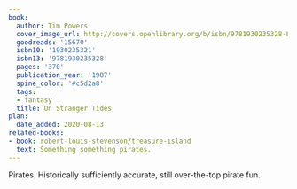```yaml
---
book:
  author: Tim Powers
  cover_image_url: http://covers.openlibrary.org/b/isbn/9781930235328-L.jpg
  goodreads: '15670'
  isbn10: '1930235321'
  isbn13: '9781930235328'
  pages: '370'
  publication_year: '1987'
  spine_color: '#c5d2a8'
  tags:
  - fantasy
  title: On Stranger Tides
plan:
  date_added: 2020-08-13
related-books:
- book: robert-louis-stevenson/treasure-island
  text: Something something pirates.
---
```


Pirates. Historically sufficiently accurate, still over-the-top pirate fun.
